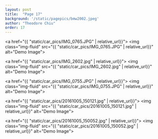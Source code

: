 ```yaml
---
layout: post
title:  "Page 17"
background: '/static/pagepics/bmw2002.jpeg'
author: "Theodore Chiu"
order: 17
---
```


<a href="{{ "static/car_pics/IMG_0765.JPG" | relative_url}}">
	<img class="img-fluid" src="{{ "static/car_pics/IMG_0765.JPG" | relative_url}}" alt="Demo Image">
</a>

<a href="{{ "static/car_pics/IMG_2602.jpg" | relative_url}}">
	<img class="img-fluid" src="{{ "static/car_pics/IMG_2602.jpg" | relative_url}}" alt="Demo Image">
</a>

<a href="{{ "static/car_pics/IMG_0755.JPG" | relative_url}}">
	<img class="img-fluid" src="{{ "static/car_pics/IMG_0755.JPG" | relative_url}}" alt="Demo Image">
</a>

<a href="{{ "static/car_pics/20161005_150121.jpg" | relative_url}}">
	<img class="img-fluid" src="{{ "static/car_pics/20161005_150121.jpg" | relative_url}}" alt="Demo Image">
</a>

<a href="{{ "static/car_pics/20161005_150052.jpg" | relative_url}}">
	<img class="img-fluid" src="{{ "static/car_pics/20161005_150052.jpg" | relative_url}}" alt="Demo Image">
</a>

